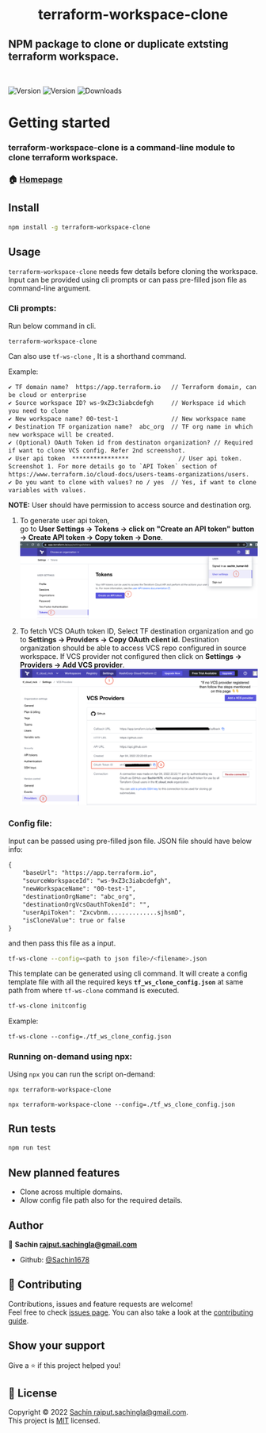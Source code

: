 <!--
  Title: terraform-workspace-clone
  Description: NPM package to clone or duplicate extsting terraform workspace.
  Author: Sachin Kumar
  -->

<meta name="google-site-verification" content="8A5R1KtPcvI0VKtc-q-ImfuZK7_-wtyGZuQXR3mT11E" />
<h1 align="center">terraform-workspace-clone</h1>

## NPM package to clone or duplicate extsting terraform workspace.
</br>
<p>
  <img alt="Version" src="https://img.shields.io/badge/version-2.2.2-blue.svg" />
  <img alt="Version" src="https://img.shields.io/badge/license-MIT-orange.svg" />
  <img alt="Downloads" src="https://img.shields.io/npm/dt/terraform-workspace-clone.svg?maxAge=3600" />
</p>

# Getting started
### terraform-workspace-clone is a command-line module to clone terraform workspace.

### 🏠 [Homepage](https://github.com/Sachin1678/terraform-workspace-clone#readme)

## Install

```sh
npm install -g terraform-workspace-clone
```

## Usage
`terraform-workspace-clone` needs few details before cloning the workspace. Input can be provided using cli prompts or can pass pre-filled json file as command-line argument. 
### Cli prompts:
Run below command in cli.
```
terraform-workspace-clone
```

Can also use `tf-ws-clone` , It is a shorthand command.

Example:
```
✔ TF domain name?  https://app.terraform.io   // Terraform domain, can be cloud or enterprise
✔ Source workspace ID? ws-9xZ3c3iabcdefgh     // Workspace id which you need to clone
✔ New workspace name? 00-test-1               // New workspace name
✔ Destination TF organization name?  abc_org  // TF org name in which new workspace will be created.
✔ (Optional) OAuth Token id from destinaton organization? // Required if want to clone VCS config. Refer 2nd screenshot.
✔ User api token  ****************              // User api token. Screenshot 1. For more details go to `API Token` section of https://www.terraform.io/cloud-docs/users-teams-organizations/users.
✔ Do you want to clone with values? no / yes  // Yes, if want to clone variables with values.
```

**NOTE:** User should have permission to access source and destination org. 
1. To generate user api token, </br> go to **User Settings -> Tokens -> click on "Create an API token" button -> Create API token -> Copy token -> Done**. </br>
![User API token](https://raw.githubusercontent.com/Sachin1678/terraform-workspace-clone/main/screenshots/user_api_token.png)

2. To fetch VCS OAuth token ID, Select TF destination organization and go to **Settings -> Providers -> Copy OAuth client id**. Destination organization should be able to access VCS repo configured in source workspace. If VCS provider not configured then click on **Settings -> Providers -> Add VCS provider**. 
![VCS token ID](https://raw.githubusercontent.com/Sachin1678/terraform-workspace-clone/main/screenshots/vcs_oauth_token.png)

### Config file:
Input can be passed using pre-filled json file. JSON file should have below info:

```
{
    "baseUrl": "https://app.terraform.io",
    "sourceWorkspaceId": "ws-9xZ3c3iabcdefgh",
    "newWorkspaceName": "00-test-1",
    "destinationOrgName": "abc_org",
    "destinationOrgVcsOauthTokenId": "",
    "userApiToken": "Zxcvbnm..............sjhsmD",
    "isCloneValue": true or false
}
```
and then pass this file as a input.

```sh
tf-ws-clone --config=<path to json file>/<filename>.json
```

This template can be generated using cli command. It will create a config template file with all the required keys **`tf_ws_clone_config.json`** at same path from where `tf-ws-clone` command is executed.

```sh
tf-ws-clone initconfig
```

Example:
```
tf-ws-clone --config=./tf_ws_clone_config.json
```

### Running on-demand using npx:
Using `npx` you can run the script on-demand:
```
npx terraform-workspace-clone
```

```
npx terraform-workspace-clone --config=./tf_ws_clone_config.json
```

## Run tests

```sh
npm run test
```

## New planned features
* Clone across multiple domains.
* Allow config file path also for the required details.
## Author

👤 **Sachin <rajput.sachingla@gmail.com>**

* Github: [@Sachin1678](https://github.com/Sachin1678)

## 🤝 Contributing

Contributions, issues and feature requests are welcome!<br />Feel free to check [issues page](https://github.com/Sachin1678/terraform-workspace-clone/issues). You can also take a look at the [contributing guide](https://github.com/Sachin1678/terraform-workspace-clone/blob/master/CONTRIBUTING.md).

## Show your support

Give a ⭐️ if this project helped you!

## 📝 License

Copyright © 2022 [Sachin <rajput.sachingla@gmail.com>](https://github.com/Sachin1678).<br />
This project is [MIT](https://github.com/Sachin1678/terraform-workspace-clone/blob/master/LICENSE) licensed.
